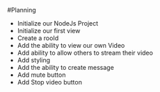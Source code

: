 #Planning 

- Initialize our NodeJs Project
- Initialize our first view 
- Create a rooId 
- Add the ability to view our own Video
- Add ability to allow others to stream their video
- Add styling
- Add the ability to create message
- Add mute button
- Add Stop video button